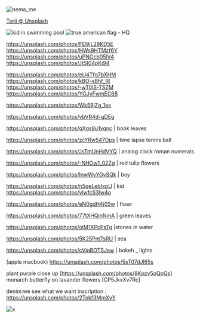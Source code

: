   <img src="https://unsplash.com/photos/NK65VD2M4DY" alt="nema_me">


[Torii @ Unsplash](https://unsplash.com/photos/BjJP2TN8WoI)

![kid in swimming pool](https://unsplash.com/photos/h1vdmVQqPmM)
![true american flag - HQ](https://unsplash.com/photos/Tdwu35bCUj0)

https://unsplash.com/photos/FD9jL29KD5E  
https://unsplash.com/photos/HWs9HTMzf6Y  
https://unsplash.com/photos/uPNGcb05lV4  
https://unsplash.com/photos/JtSI04pKj94  


https://unsplash.com/photos/eU4Tfg7bXHM  
https://unsplash.com/photos/kBO-sBhf_I8  
https://unsplash.com/photos/-wT0iS-TSZM  
https://unsplash.com/photos/YGJyFwmEC68


https://unsplash.com/photos/Wk59jZg_1es

https://unsplash.com/photos/vbVR4d-qDEg


https://unsplash.com/photos/qXgs8u1vqnc |  book leaves

https://unsplash.com/photos/zcYRw547Dps | time lapse tennis ball

https://unsplash.com/photos/JsTmUnHdVYQ | analog clock roman numerals

https://unsplash.com/photos/-NHOw1_02Zg | red tulip flowers



https://unsplash.com/photos/InwWyYGvSQk |  boy

https://unsplash.com/photos/n5qeLebIxpU | kid
https://unsplash.com/photos/vlwfcS3lw4o

https://unsplash.com/photos/eN0gdH4j05w | flowr

https://unsplash.com/photos/77tXHQinNmA | green leaves

https://unsplash.com/photos/olM1XPcPsTg |stones in water

https://unsplash.com/photos/5K25Pnt7sRU | sea

https://unsplash.com/photos/cViqBOTSJew | bokeh _ lights

(apple macbook)
https://unsplash.com/photos/5sT07dJl65s


plant purple close up [https://unsplash.com/photos/8Kpzv5oQpQs]
monarch butterfly on lavander flowers [CP5JkxXv7Rc]

denim:we see what we want inscription : https://unsplash.com/photos/2Tokf3MmXvY

![x](https://images.unsplash.com/photo-1491895200222-0fc4a4c35e18?ixlib=rb-0.3.5&s=a74bf61666c5e84b8cd8687ff8f4fa27&auto=format&fit=crop&w=1867&q=80)
